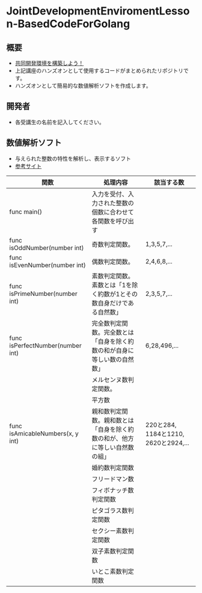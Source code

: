 # JointDevelopmentEnviromentLesson-BasedCodeForGolang
## 概要
- [共同開発環境を構築しよう！](https://github.com/sotarokashiuchi/JointDevelopmentEnviromentLesson)
- 上記講座のハンズオンとして使用するコードがまとめられたリポジトリです。
- ハンズオンとして簡易的な数値解析ソフトを作成します。

## 開発者
- 各受講生の名前を記入してください。

## 数値解析ソフト
- 与えられた整数の特性を解析し、表示するソフト
- [参考サイト](https://blog-knowledgequiz.com/number/)

|関数|処理内容|該当する数|
|----|---|---|
|func main()|入力を受付、入力された整数の個数に合わせて各関数を呼び出す||
|func isOddNumber(number int)|奇数判定関数。|1,3,5,7,...|
|func isEvenNumber(number int)|偶数判定関数。|2,4,6,8,...|
|func isPrimeNumber(number int) |素数判定関数。素数とは「1を除く約数が1とその数自身だけである自然数」|2,3,5,7,...|
|func isPerfectNumber(number int)|完全数判定関数。完全数とは「自身を除く約数の和が自身に等しい数の自然数」|6,28,496,...|
| |メルセンヌ数判定関数。||
||平方数||
|func isAmicableNumbers(x, y int)|親和数判定関数。親和数とは「自身を除く約数の和が、他方に等しい自然数の組」|220と284, 1184と1210, 2620と2924,...|
||婚約数判定関数||
||フリードマン数||
||フィボナッチ数判定関数||
||ピタゴラス数判定関数||
||セクシー素数判定関数||
||双子素数判定関数||
||いとこ素数判定関数||


